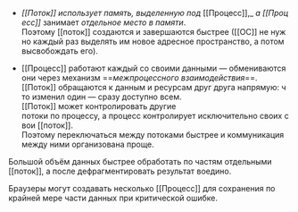 -   _[[Поток]]_ _использует_ _память,_ _выделенную_ _под_ [[Процесс]],_ _а_ _[[Процесс]]_ занимает _отдельное_ _место_ _в_ _памяти_. 
Поэтому [[поток]] создаются и завершаются быстрее ([[ОС]] не нужно каждый раз выделять им новое адресное пространство, а потом высвобождать его).
    
-   [[Процесс]] работают каждый со своими данными — обмениваются они через механизм ==_межпроцессного_ _взаимодействия_==. 
[[Поток]] обращаются к данным и ресурсам друг друга напрямую: что изменил один — сразу доступно всем. 
[[Поток]] может контролировать другие потоки по процессу, а процесс контролирует исключительно своих свои [[поток]]. 
Поэтому переключаться между потоками быстрее и коммуникация между ними организована проще.
    
Большой объём данных быстрее обработать по частям отдельными [[поток]], а после дефрагментировать результат воедино.

Браузеры могут создавать несколько [[Процесс]] для сохранения по крайней мере части данных при критической ошибке.